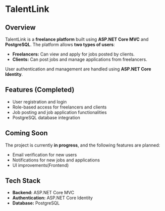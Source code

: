 # TalentLink

## Overview
TalentLink is a **freelance platform** built using **ASP.NET Core MVC** and **PostgreSQL**. The platform allows **two types of users**:

- **Freelancers:** Can view and apply for jobs posted by clients.  
- **Clients:** Can post jobs and manage applications from freelancers.  

User authentication and management are handled using **ASP.NET Core Identity**.

## Features (Completed)
- User registration and login  
- Role-based access for freelancers and clients  
- Job posting and job application functionalities  
- PostgreSQL database integration  

## Coming Soon
The project is currently **in progress**, and the following features are planned:  
- Email verification for new users  
- Notifications for new jobs and applications  
- UI improvements(Frontend)

## Tech Stack
- **Backend:** ASP.NET Core MVC  
- **Authentication:** ASP.NET Core Identity  
- **Database:** PostgreSQL
